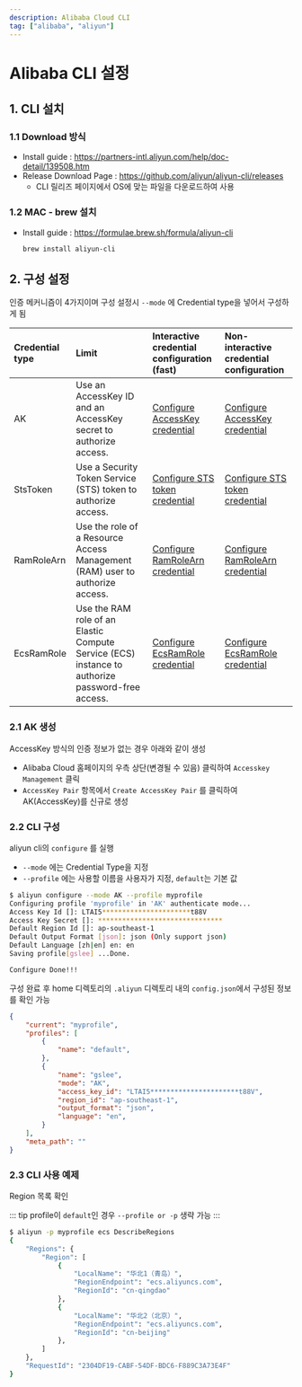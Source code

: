 ```yaml
---
description: Alibaba Cloud CLI
tag: ["alibaba", "aliyun"]
---
```


# Alibaba CLI 설정

## 1. CLI 설치

### 1.1 Download 방식
- Install guide : <https://partners-intl.aliyun.com/help/doc-detail/139508.htm>
- Release Download Page : <https://github.com/aliyun/aliyun-cli/releases>
    - CLI 릴리즈 페이지에서 OS에 맞는 파일을 다운로드하여 사용

### 1.2 MAC - brew 설치
- Install guide : <https://formulae.brew.sh/formula/aliyun-cli>
    ```bash
    brew install aliyun-cli
    ```

## 2. 구성 설정

인증 메커니즘이 4가지이며 구성 설정시 `--mode` 에 Credential type을 넣어서 구성하게 됨

| Credential type | Limit                                                        | Interactive credential configuration (fast)                  | Non-interactive credential configuration                     |
| :-------------- | :----------------------------------------------------------- | :----------------------------------------------------------- | :----------------------------------------------------------- |
| AK              | Use an AccessKey ID and an AccessKey secret to authorize access. | [Configure AccessKey credential](https://partners-intl.aliyun.com/help/doc-detail/121258.htm#section-5pj-p7j-06z) | [Configure AccessKey credential](https://partners-intl.aliyun.com/help/doc-detail/121259.htm#section-hhx-jpx-95g) |
| StsToken        | Use a Security Token Service (STS) token to authorize access. | [Configure STS token credential](https://partners-intl.aliyun.com/help/doc-detail/121258.htm#section-bdk-377-tnm) | [Configure STS token credential](https://partners-intl.aliyun.com/help/doc-detail/121259.htm#section-mek-l1j-xib) |
| RamRoleArn      | Use the role of a Resource Access Management (RAM) user to authorize access. | [Configure RamRoleArn credential](https://partners-intl.aliyun.com/help/doc-detail/121258.htm#section-h4x-fnh-5yj) | [Configure RamRoleArn credential](https://partners-intl.aliyun.com/help/doc-detail/121259.htm#section-uyo-8pk-uow) |
| EcsRamRole      | Use the RAM role of an Elastic Compute Service (ECS) instance to authorize password-free access. | [Configure EcsRamRole credential](https://partners-intl.aliyun.com/help/doc-detail/121258.htm#section-pq4-04b-7an) | [Configure EcsRamRole credential](https://partners-intl.aliyun.com/help/doc-detail/121259.htm#section-874-dbh-9k0) |



### 2.1 AK 생성

AccessKey 방식의 인증 정보가 없는 경우 아래와 같이 생성

- Alibaba Cloud 홈페이지의 우측 상단(변경될 수 있음) 클릭하여 `Accesskey Management` 클릭
- `AccessKey Pair` 항목에서 `Create AccessKey Pair` 를 클릭하여 AK(AccessKey)를 신규로 생성



### 2.2 CLI 구성

aliyun cli의 `configure` 를 실행

- `--mode` 에는 Credential Type을 지정
- `--profile` 에는 사용할 이름을 사용자가 지정, `default`는 기본 값

```bash
$ aliyun configure --mode AK --profile myprofile
Configuring profile 'myprofile' in 'AK' authenticate mode...
Access Key Id []: LTAI5**********************t88V
Access Key Secret []: *******************************
Default Region Id []: ap-southeast-1
Default Output Format [json]: json (Only support json)
Default Language [zh|en] en: en
Saving profile[gslee] ...Done.

Configure Done!!!
```

구성 완료 후 home 디렉토리의 `.aliyun` 디렉토리 내의 `config.json`에서 구성된 정보를 확인 가능

```json
{
    "current": "myprofile",
    "profiles": [
        {
            "name": "default",
        },
        {
            "name": "gslee",
            "mode": "AK",
            "access_key_id": "LTAI5**********************t88V",
            "region_id": "ap-southeast-1",
            "output_format": "json",
            "language": "en",
        }
    ],
    "meta_path": ""
}
```

### 2.3 CLI 사용 예제

Region 목록 확인

::: tip
profile이 `default`인 경우 `--profile or -p` 생략 가능 
:::

```bash
$ aliyun -p myprofile ecs DescribeRegions 
{
    "Regions": {
        "Region": [
            {
                "LocalName": "华北1（青岛）",
                "RegionEndpoint": "ecs.aliyuncs.com",
                "RegionId": "cn-qingdao"
            },
            {
                "LocalName": "华北2（北京）",
                "RegionEndpoint": "ecs.aliyuncs.com",
                "RegionId": "cn-beijing"
            },
        ]
    },
    "RequestId": "2304DF19-CABF-54DF-BDC6-F889C3A73E4F"
}
```
